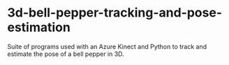 # 3d-bell-pepper-tracking-and-pose-estimation
Suite of programs used with an Azure Kinect and Python to track and estimate the pose of a bell pepper in 3D. 
